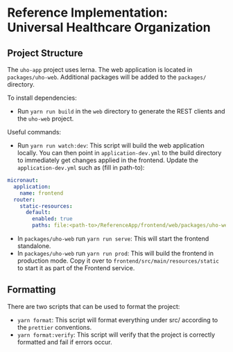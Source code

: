 # Reference Implementation: Universal Healthcare Organization

## Project Structure

The `uho-app` project uses lerna. The web application is located in `packages/uho-web`. Additional packages will be added to the `packages/` directory.

To install dependencies:

- Run `yarn run build` in the `web` directory to generate the REST clients and the `uho-web` project.

Useful commands:

- Run `yarn run watch:dev`: This script will build the web application locally. You can then point in `application-dev.yml` to the build directory to immediately get changes applied in the frontend. Update the `application-dev.yml` such as (fill in path-to):

```yaml
micronaut:
  application:
    name: frontend
  router:
    static-resources:
      default:
        enabled: true
        paths: file:<path-to>/ReferenceApp/frontend/web/packages/uho-web/build/dev/en-US`
```

- In `packages/uho-web` run `yarn run serve`: This will start the frontend standalone.
- In `packages/uho-web` run `yarn run prod`: This will build the frontend in production mode. Copy it over to `frontend/src/main/resources/static` to start it as part of the Frontend service.

## Formatting

There are two scripts that can be used to format the project:

- `yarn format`: This script will format everything under src/ according to the `prettier` conventions.
- `yarn format:verify`: This script will verify that the project is correctly formatted and fail if errors occur.

